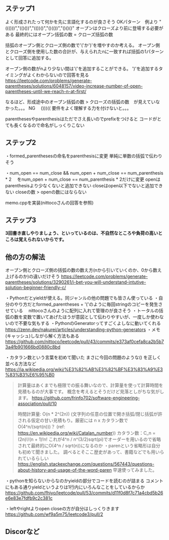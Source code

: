 ## ステップ1
よく形成されたって何かを先に言語化するのが良さそう
OKパターン　例より
"((()))","(()())","(())()","()(())","()()()"
オープンはクローズより前に登場する必要がある
最終的にはオープン括弧の数 = クローズ括弧の数

括弧のオープン側とクローズ側の数で'('か')'を増やすのか考える。
オープン側とクローズ側を使用した数の合計が、与えられたnに一致すれば括弧の1パターンとして回答に追加する。

オープン側の数がnより少ない間は'('を追加することができる。
')'を追加するタイミングがよくわからないので回答を見る
https://leetcode.com/problems/generate-parentheses/solutions/6048157/video-increase-number-of-open-parentheses-until-we-reach-n-at-first/

なるほど、形成途中のオープン括弧の数 > クローズの括弧の数　が見えていなかった。。。
NG　
()))((
要件をよく理解する力を付けないと。。。

parenthesesやparenthesisはただでさえ長いのでprefixをつけると
コードがとても長くなるので命名がしっくりこない

## ステップ2
・formed_parenthesesの命名をparenthesisに変更
  単純に単数の括弧で伝わりそう

・num_open == num_close && num_open + num_close == num_parenthesis * 2
　をnum_open + num_close == num_parenthesis * 2だけに変更
  openはparenthesisより少なくないと追加できない
  closeはopen以下でないと追加できない
  closeの数 > openの数にはならない

memo.cppを実装(nittocoさんの回答を参照)

## ステップ3
**3回書き直しやりましょう、といっているのは、不自然なところや負荷の高いところは覚えられないからです。**

## 他の方の解法
オープン側とクローズ側の括弧の数の数え方(nから引いていくのか、0から数え上げるのか)の違いだけそう
https://leetcode.com/problems/generate-parentheses/solutions/3290261/i-bet-you-will-understand-intutive-solution-beginner-friendly-c/


・Pythonだとyieldが使える。同ジャンルの他の問題でも皆さん使っている
・自分のやり方だとformed_parentheses + '('のように毎回stringのコピーを発生させている
　nittocoさんのように配列に入れて管理のが良さそう
・トータルの括弧の数を変数で置いてあげたほうが意図として伝わりやすいが、一度しか使わないので不要な気もする
・PythonのGeneratorってすごくよしなに動いてくれる
  https://zenn.dev/nakurei/articles/understanding-python-generators
・メモ(キャッシュ)しながら解く方法もある
https://github.com/nittoco/leetcode/pull/43/commits/e373af0cefa8ca2b5b73a4fb901666bd0880c8bd


・カタラン数という言葉を初めて聞いた
  まさに今回の問題のような() を正しく並べる方法など
  https://ja.wikipedia.org/wiki/%E3%82%AB%E3%82%BF%E3%83%A9%E3%83%B3%E6%95%B0
  >計算量はあくまでも極限での振る舞いなので、計算量を使って計算時間を見積もるのが大事です。
  概念を考えるとそうだけど見落としがちな気がします。
https://github.com/frinfo702/software-engineering-association/pull/10

>時間計算量: O(n * 2^(2n)) (文字列の任意の位置で開き括弧/閉じ括弧が許される仮定の甘い見積もり。厳密には n x カタラン数でO(4^n/(sqrt(n)))？ (ref: https://en.wikipedia.org/wiki/Catalan_number))
カタラン数：C_n = (2n)!/(n + 1)!n! これが4^n / n^(3/2)sqrt(pi)でオーダーを用いるので省略されて最終的にO(4^n / sqrt(n))になるのか
・parenという省略形は自分も初めて聞きました。
  調べるとそここ歴史があって、書籍などでも用いられているらしい
  https://english.stackexchange.com/questions/567443/questions-about-history-and-usage-of-the-word-paren
  早速使ってみました。
  
・pythonを知らないからなのかyieldの部分でコードを読むのが詰まる
  コメントにもある通りyieldというよりは1行内にいろんなことをしているからか
https://github.com/fhiyo/leetcode/pull/53/commits/d11f0d8f7c71a4cbd5b26e6e83e7fdfb9c2c381c

・leftやrightよりopen closeの方が自分はしっくりきます
https://github.com/wf9a5m75/leetcode3/pull/2
## Discorなど

